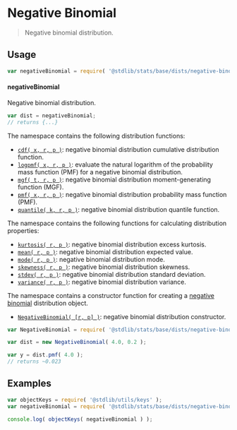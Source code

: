 <!--

@license Apache-2.0

Copyright (c) 2018 The Stdlib Authors.

Licensed under the Apache License, Version 2.0 (the "License");
you may not use this file except in compliance with the License.
You may obtain a copy of the License at

   http://www.apache.org/licenses/LICENSE-2.0

Unless required by applicable law or agreed to in writing, software
distributed under the License is distributed on an "AS IS" BASIS,
WITHOUT WARRANTIES OR CONDITIONS OF ANY KIND, either express or implied.
See the License for the specific language governing permissions and
limitations under the License.

-->

# Negative Binomial

> Negative binomial distribution.

<section class="usage">

## Usage

```javascript
var negativeBinomial = require( '@stdlib/stats/base/dists/negative-binomial' );
```

#### negativeBinomial

Negative binomial distribution.

```javascript
var dist = negativeBinomial;
// returns {...}
```

The namespace contains the following distribution functions:

<!-- <toc pattern="*+(cdf|pmf|mgf|quantile)*"> -->

<div class="namespace-toc">

-   <span class="signature">[`cdf( x, r, p )`][@stdlib/stats/base/dists/negative-binomial/cdf]</span><span class="delimiter">: </span><span class="description">negative binomial distribution cumulative distribution function.</span>
-   <span class="signature">[`logpmf( x, r, p )`][@stdlib/stats/base/dists/negative-binomial/logpmf]</span><span class="delimiter">: </span><span class="description">evaluate the natural logarithm of the probability mass function (PMF) for a negative binomial distribution.</span>
-   <span class="signature">[`mgf( t, r, p )`][@stdlib/stats/base/dists/negative-binomial/mgf]</span><span class="delimiter">: </span><span class="description">negative binomial distribution moment-generating function (MGF).</span>
-   <span class="signature">[`pmf( x, r, p )`][@stdlib/stats/base/dists/negative-binomial/pmf]</span><span class="delimiter">: </span><span class="description">negative binomial distribution probability mass function (PMF).</span>
-   <span class="signature">[`quantile( k, r, p )`][@stdlib/stats/base/dists/negative-binomial/quantile]</span><span class="delimiter">: </span><span class="description">negative binomial distribution quantile function.</span>

</div>

<!-- </toc> -->

The namespace contains the following functions for calculating distribution properties:

<!-- <toc pattern="*+(entropy|kurtosis|mean|median|mode|skewness|stdev|variance)*"> -->

<div class="namespace-toc">

-   <span class="signature">[`kurtosis( r, p )`][@stdlib/stats/base/dists/negative-binomial/kurtosis]</span><span class="delimiter">: </span><span class="description">negative binomial distribution excess kurtosis.</span>
-   <span class="signature">[`mean( r, p )`][@stdlib/stats/base/dists/negative-binomial/mean]</span><span class="delimiter">: </span><span class="description">negative binomial distribution expected value.</span>
-   <span class="signature">[`mode( r, p )`][@stdlib/stats/base/dists/negative-binomial/mode]</span><span class="delimiter">: </span><span class="description">negative binomial distribution mode.</span>
-   <span class="signature">[`skewness( r, p )`][@stdlib/stats/base/dists/negative-binomial/skewness]</span><span class="delimiter">: </span><span class="description">negative binomial distribution skewness.</span>
-   <span class="signature">[`stdev( r, p )`][@stdlib/stats/base/dists/negative-binomial/stdev]</span><span class="delimiter">: </span><span class="description">negative binomial distribution standard deviation.</span>
-   <span class="signature">[`variance( r, p )`][@stdlib/stats/base/dists/negative-binomial/variance]</span><span class="delimiter">: </span><span class="description">negative binomial distribution variance.</span>

</div>

<!-- </toc> -->

The namespace contains a constructor function for creating a [negative binomial][negative-binomial-distribution] distribution object.

<!-- <toc pattern="*ctor*"> -->

<div class="namespace-toc">

-   <span class="signature">[`NegativeBinomial( [r, p] )`][@stdlib/stats/base/dists/negative-binomial/ctor]</span><span class="delimiter">: </span><span class="description">negative binomial distribution constructor.</span>

</div>

<!-- </toc> -->

```javascript
var NegativeBinomial = require( '@stdlib/stats/base/dists/negative-binomial' ).NegativeBinomial;

var dist = new NegativeBinomial( 4.0, 0.2 );

var y = dist.pmf( 4.0 );
// returns ~0.023
```

</section>

<!-- /.usage -->

<section class="examples">

## Examples

<!-- TODO: better examples -->

<!-- eslint no-undef: "error" -->

```javascript
var objectKeys = require( '@stdlib/utils/keys' );
var negativeBinomial = require( '@stdlib/stats/base/dists/negative-binomial' );

console.log( objectKeys( negativeBinomial ) );
```

</section>

<!-- /.examples -->

<section class="links">

[negative-binomial-distribution]: https://en.wikipedia.org/wiki/Negative_binomial_distribution

<!-- <toc-links> -->

[@stdlib/stats/base/dists/negative-binomial/ctor]: https://github.com/stdlib-js/stats/tree/main/base/dists/negative-binomial/ctor

[@stdlib/stats/base/dists/negative-binomial/kurtosis]: https://github.com/stdlib-js/stats/tree/main/base/dists/negative-binomial/kurtosis

[@stdlib/stats/base/dists/negative-binomial/mean]: https://github.com/stdlib-js/stats/tree/main/base/dists/negative-binomial/mean

[@stdlib/stats/base/dists/negative-binomial/mode]: https://github.com/stdlib-js/stats/tree/main/base/dists/negative-binomial/mode

[@stdlib/stats/base/dists/negative-binomial/skewness]: https://github.com/stdlib-js/stats/tree/main/base/dists/negative-binomial/skewness

[@stdlib/stats/base/dists/negative-binomial/stdev]: https://github.com/stdlib-js/stats/tree/main/base/dists/negative-binomial/stdev

[@stdlib/stats/base/dists/negative-binomial/variance]: https://github.com/stdlib-js/stats/tree/main/base/dists/negative-binomial/variance

[@stdlib/stats/base/dists/negative-binomial/cdf]: https://github.com/stdlib-js/stats/tree/main/base/dists/negative-binomial/cdf

[@stdlib/stats/base/dists/negative-binomial/logpmf]: https://github.com/stdlib-js/stats/tree/main/base/dists/negative-binomial/logpmf

[@stdlib/stats/base/dists/negative-binomial/mgf]: https://github.com/stdlib-js/stats/tree/main/base/dists/negative-binomial/mgf

[@stdlib/stats/base/dists/negative-binomial/pmf]: https://github.com/stdlib-js/stats/tree/main/base/dists/negative-binomial/pmf

[@stdlib/stats/base/dists/negative-binomial/quantile]: https://github.com/stdlib-js/stats/tree/main/base/dists/negative-binomial/quantile

<!-- </toc-links> -->

</section>

<!-- /.links -->
